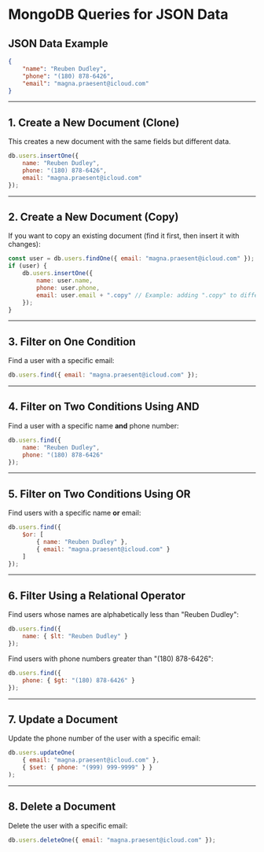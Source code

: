 # MongoDB Queries for JSON Data

## JSON Data Example
```json
{
    "name": "Reuben Dudley",
    "phone": "(180) 878-6426",
    "email": "magna.praesent@icloud.com"
}
```

---

## 1. Create a New Document (Clone)
This creates a new document with the same fields but different data.

```javascript
db.users.insertOne({
    name: "Reuben Dudley",
    phone: "(180) 878-6426",
    email: "magna.praesent@icloud.com"
});
```

---

## 2. Create a New Document (Copy)
If you want to copy an existing document (find it first, then insert it with changes):

```javascript
const user = db.users.findOne({ email: "magna.praesent@icloud.com" });
if (user) {
    db.users.insertOne({
        name: user.name,
        phone: user.phone,
        email: user.email + ".copy" // Example: adding ".copy" to differentiate
    });
}
```

---

## 3. Filter on One Condition
Find a user with a specific email:

```javascript
db.users.find({ email: "magna.praesent@icloud.com" });
```

---

## 4. Filter on Two Conditions Using AND
Find a user with a specific name **and** phone number:

```javascript
db.users.find({
    name: "Reuben Dudley",
    phone: "(180) 878-6426"
});
```

---

## 5. Filter on Two Conditions Using OR
Find users with a specific name **or** email:

```javascript
db.users.find({
    $or: [
        { name: "Reuben Dudley" },
        { email: "magna.praesent@icloud.com" }
    ]
});
```

---

## 6. Filter Using a Relational Operator
Find users whose names are alphabetically less than "Reuben Dudley":

```javascript
db.users.find({
    name: { $lt: "Reuben Dudley" }
});
```

Find users with phone numbers greater than "(180) 878-6426":

```javascript
db.users.find({
    phone: { $gt: "(180) 878-6426" }
});
```

---

## 7. Update a Document
Update the phone number of the user with a specific email:

```javascript
db.users.updateOne(
    { email: "magna.praesent@icloud.com" },
    { $set: { phone: "(999) 999-9999" } }
);
```

---

## 8. Delete a Document
Delete the user with a specific email:

```javascript
db.users.deleteOne({ email: "magna.praesent@icloud.com" });
```

